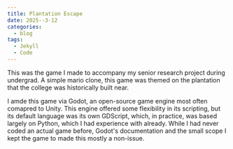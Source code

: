 ```yaml
---
title: Plantation Escape
date: 2025--3-12
categories:
  - blog
tags:
  - Jekyll
  - Code
---
```



This was the game I made to accompany my senior research project during undergrad. A simple mario clone, this game was themed on the plantation that the college was historically built near.

I amde this game via Godot, an open-source game engine most often comapred to Unity. This engine offered some flexibility in its scripting, but its default language was its own GDScript, which, in practice, was based largely on Python, which I had experience with already. While I had never coded an actual game before, Godot's documentation and the small scope I kept the game to made this mostly a non-issue. 